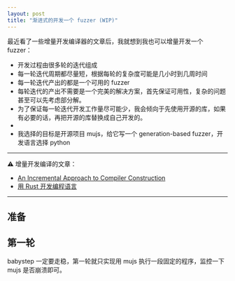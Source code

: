 ```yaml
---
layout: post
title: "渐进式的开发一个 fuzzer (WIP)"
---
```


最近看了一些增量开发编译器的文章后，我就想到我也可以增量开发一个 fuzzer：

- 开发过程由很多轮的迭代组成
- 每一轮迭代周期都尽量短，根据每轮的复杂度可能是几小时到几周时间
- 每一轮迭代产出的都是一个可用的 fuzzer
- 每轮迭代的产出不需要是一个完美的解决方案，首先保证可用性，复杂的问题甚至可以先考虑部分解。
- 为了保证每一轮迭代开发工作量尽可能少，我会倾向于先使用开源的库，如果有必要的话，再把开源的库替换成自己开发的。
- 
- 我选择的目标是开源项目 mujs，给它写一个 generation-based fuzzer，开发语言选择 python

---
⚠️ 增量开发编译的文章：
- [An Incremental Approach to Compiler Construction](http://scheme2006.cs.uchicago.edu/11-ghuloum.pdf)
- [用 Rust 开发编程语言](https://github.com/awesome-kusion/rust-toy-lang-book)

---

## 准备

## 第一轮

babystep 一定要走稳，第一轮就只实现用 mujs 执行一段固定的程序，监控一下 mujs 是否崩溃即可。